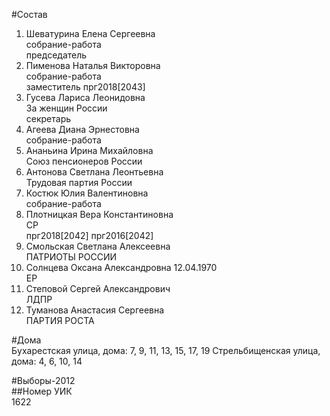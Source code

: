 #Состав  
1. Шеватурина Елена Сергеевна  
    собрание-работа  
    председатель  
2. Пименова Наталья Викторовна  
    собрание-работа  
    заместитель прг2018[2043]  
3. Гусева Лариса Леонидовна  
    За женщин России  
    секретарь  
4. Агеева Диана Эрнестовна  
    собрание-работа  
5. Ананьина Ирина Михайловна  
    Союз пенсионеров России  
6. Антонова Светлана Леонтьевна  
    Трудовая партия России  
7. Костюк Юлия Валентиновна  
    собрание-работа  
8. Плотницкая Вера Константиновна  
    СР  
    прг2018[2042] прг2016[2042]  
9. Смольская Светлана Алексеевна  
    ПАТРИОТЫ РОССИИ  
10. Солнцева Оксана Александровна 12.04.1970  
    ЕР  
11. Степовой Сергей Александрович  
    ЛДПР  
12. Туманова Анастасия Сергеевна  
    ПАРТИЯ РОСТА  
  
#Дома  
Бухарестская улица, дома: 7, 9, 11, 13, 15, 17, 19 Стрельбищенская улица, дома: 4, 6, 10, 14  
  
#Выборы-2012  
##Номер УИК  
1622  
